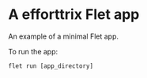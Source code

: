 # A efforttrix Flet app

An example of a minimal Flet app.

To run the app:

```
flet run [app_directory]
```